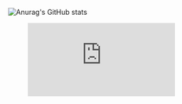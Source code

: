 ![Anurag's GitHub stats](https://github-readme-stats.vercel.app/api?username=Sheishi1&show_icons=true&theme=dracula)
<figure><embed src="https://wakatime.com/share/@0b61994a-9a3f-4f37-b686-30183c832ed4/44c496c1-59e5-4b40-8fb3-22a238435a35.svg"></embed></figure>
